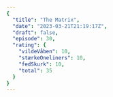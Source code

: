 ```yaml
---
{
  "title": "The Matrix",
  "date": "2023-03-21T21:19:17Z",
  "draft": false,
  "episode": 30,
  "rating": {
    "vildeVåben": 10,
    "stærkeOneliners": 10,
    "fedSkurk": 10,
    "total": 35
  }
}
---
```


